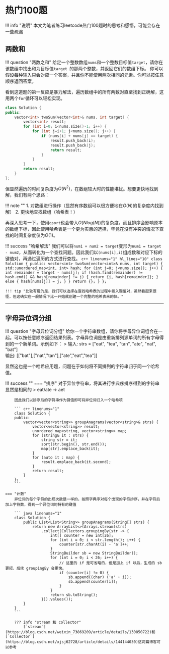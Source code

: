 # 热门100题

!!! info "说明"
    本文为笔者练习leetcode热门100题时的思考和感悟，可能会存在一些疏漏

## 两数和
!!! question "两数之和"
    给定一个整数数组`nums`和一个整数目标值`target`，请你在该数组中找出和为目标值`target `的那两个整数，并返回它们的数组下标。 你可以假设每种输入只会对应一个答案，并且你不能使用两次相同的元素。你可以按任意顺序返回答案。

看到这道题的第一反应是暴力解法，遍历数组中的所有两数对直至找到正确解，这用两个`for`循环可以轻松实现。
``` c++ linenums="1"
class Solution {
public:
    vector<int> twoSum(vector<int>& nums, int target) {
        vector<int> result;
        for (int i=0; i<nums.size()-1; i++) {
            for (int j=i+1; j<nums.size(); j++) {
                if (nums[i] + nums[j] == target) {
                    result.push_back(i);
                    result.push_back(j);
                    return result;
                }
            }
        }
        return result;
    }
};
```

但显然遍历的时间复杂度为$O(N^2)$，在数组较大时的性能堪忧。想要更快地找到解，我们有两个思路：

!!! note ""
    1. 对数组进行操作（显然有序数组可以很方便地在$O(N)$的复杂度内找到解）
    2. 更快地查找数组（哈希表！）

再深入思考一下，使用`qsort`也会带入$O(Nlog(N))$的复杂度，而且排序会影响原本的数组下标，因此使用哈希表是一个更为实惠的选择，毕竟在没有冲突的情况下查找的时间复杂度仅为$O(1)$。

!!! success "哈希解法"
    我们可以将`num1 + num2 = target`变形为`num1 = target - num2`，从而转化为一个查找问题。因此我们以`(nums[i],i)`组成数和对应下标的键值对，再通过遍历的方式进行查找。
    ``` c++ linenums="1" hl_lines="10"
    class Solution {
    public:
        vector<int> twoSum(vector<int>& nums, int target) {
            std::unordered_map<int, int> hash;
            for (int j=0; j<nums.size(); j++) {
                int remainder = target - nums[j];
                if (hash.find(remainder) != hash.end() && hash[remainder] != j) {
                    return {j, hash[remainder]};
                } else {
                    hash[nums[j]] = j;
                }
            }
            return {};
        }
    };
    ```

    !!! tip "比较有趣的是，我们可以选择在查找哈希表的过程中插入键值对，虽然看起来很怪，但这确实在一般情况下比一开始就创建一个完整的哈希表来的快。"

---

## 字母异位词分组
!!! question "字母异位词分组"
    给你一个字符串数组，请你将字母异位词组合在一起。可以按任意顺序返回结果列表。字母异位词是由重新排列源单词的所有字母得到的一个新单词。示例如下：
    > 输入: strs = ["eat", "tea", "tan", "ate", "nat", "bat"]<br>输出: [["bat"],["nat","tan"],["ate","eat","tea"]]

显然这也是一个哈希应用题，问题在于如何将不同排列的字符串归于同一个哈希值。

!!! success ""
    === "排序"
        对于异位字符串，将其进行字典序排序得到的字符串显然是相同的
        > eat/ate -> aet

        因此我们以排序后的字符串作为键值即可将异位词归入一个哈希项
        
        ``` c++ linenums="1"
        class Solution {
        public:
            vector<vector<string>> groupAnagrams(vector<string>& strs) {
                vector<vector<string>> result;
                unordered_map<string, vector<string>> map;
                for (string& it : strs) {
                    string str = it;
                    sort(str.begin(), str.end());
                    map[str].emplace_back(it);
                }
                for (auto it : map) {
                    result.emplace_back(it.second);
                }
                return result;
            }
        };
        ```

    === "计数"
        异位词的每个字符的出现次数是一样的，按照字典序对每个出现的字符排序，并在字符后加上字符数，得到一个异位词的特有的键值

        ``` java linenums="1"
        class Solution {
            public List<List<String>> groupAnagrams(String[] strs) {
                return new ArrayList<>(Arrays.stream(strs)
                    .collect(Collectors.groupingBy(str -> {
                        int[] counter = new int[26];
                        for (int i = 0; i < str.length(); i++) {
                            counter[str.charAt(i) - 'a']++;
                        }
                        StringBuilder sb = new StringBuilder();
                        for (int i = 0; i < 26; i++) {
                            // 这里的 if 是可省略的，但是加上 if 以后，生成的 sb 更短，后续 groupingBy 会更快。
                            if (counter[i] != 0) {
                                sb.append((char) ('a' + i));
                                sb.append(counter[i]);
                            }
                        }
                        return sb.toString();
                    })).values());
            }
        }
        ```

        ??? info "stream 和 collector"
            [`stream`](https://blog.csdn.net/weixin_73869209/article/details/130850722)和[`Collector`](https://blog.csdn.net/xjsj62728/article/details/144144030)这两篇博客可以参考
